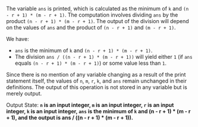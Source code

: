The variable `ans` is printed, which is calculated as the minimum of `k` and `(n - r + 1) * (m - r + 1)`. The computation involves dividing `ans` by the product `(n - r + 1) * (m - r + 1)`. The output of the division will depend on the values of `ans` and the product of `(n - r + 1)` and `(m - r + 1)`.

We have:
- `ans` is the minimum of `k` and `(n - r + 1) * (m - r + 1)`.
- The division `ans / ((n - r + 1) * (m - r + 1))` will yield either `1` (if `ans` equals `(n - r + 1) * (m - r + 1)`) or some value less than `1`.

Since there is no mention of any variable changing as a result of the print statement itself, the values of `n`, `m`, `r`, `k`, and `ans` remain unchanged in their definitions. The output of this operation is not stored in any variable but is merely output.

Output State: **`n` is an input integer, `m` is an input integer, `r` is an input integer, `k` is an input integer, `ans` is the minimum of `k` and (n - r + 1) * (m - r + 1), and the output is ans / ((n - r + 1) * (m - r + 1)).**